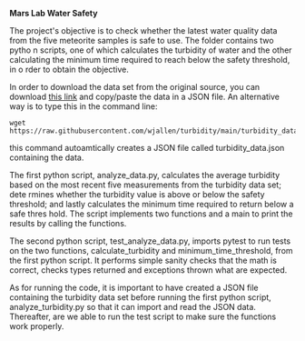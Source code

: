  **Mars Lab Water Safety**
 
The project's objective is to check whether the latest water quality data from the five meteorite samples is safe to use. The folder contains two pytho    n scripts, one of which calculates the turbidity of water and the other calculating the minimum time required to reach below the safety threshold, in o    rder to obtain the objective.
  
In order to download the data set from the original source, you can download [this link](https://raw.githubusercontent.com/wjallen/turbidity/main/turbidity_data.json) and copy/paste the data in a JSON file. An alternative way is to type this in the command line:

    wget https://raw.githubusercontent.com/wjallen/turbidity/main/turbidity_data.json

this command autoamtically creates a JSON file called turbidity_data.json containing the data.

The first python script, analyze_data.py, calculates the average turbidity based on the most recent five measurements from the turbidity data set; dete    rmines whether the turbidity value is above or below the safety threshold; and lastly calculates the minimum time required to return below a safe thres    hold. The script implements two functions and a main to print the results by calling the functions.

The second python script, test_analyze_data.py, imports pytest to run tests on the two functions, calculate_turbidity and minimum_time_threshold, from the first python script. It performs simple sanity checks that the math is correct, checks types returned and exceptions thrown what are expected.

As for running the code, it is important to have created a JSON file containing the turbidity data set before running the first python script, analyze_turbidity.py so that it can import and read the JSON data. Thereafter, are we able to run the test script to make sure the functions work properly.  


